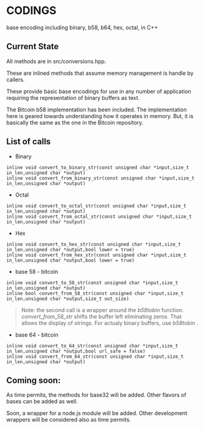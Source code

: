 # CODINGS
base *<num>* encoding including binary, b58, b64, hex, octal, in C++


## Current State

All methods are in src/conversions.hpp.

These are inlined methods that assume memory management is handle by callers. 

These provide basic base encodings for use in any number of application requiring the representation of binary buffers as text.

The Bitcoin b58 implementation has been included. The implementation here is geared towards understanding how it operates in memory. 
But, it is basically the same as the one in the Bitcoin repository.

## List of calls

* Binary
```
inline void convert_to_binary_str(const unsigned char *input,size_t in_len,unsigned char *output)
inline void convert_from_binary_str(const unsigned char *input,size_t in_len,unsigned char *output)
```
* Octal
```
inline void convert_to_octal_str(const unsigned char *input,size_t in_len,unsigned char *output)
inline void convert_from_octal_str(const unsigned char *input,size_t in_len,unsigned char *output)
```

* Hex
```
inline void convert_to_hex_str(const unsigned char *input,size_t in_len,unsigned char *output,bool lower = true)
inline void convert_from_hex_str(const unsigned char *input,size_t in_len,unsigned char *output,bool lower = true)
```

* base 58 - bitcoin
```
inline void convert_to_58_str(const unsigned char *input,size_t in_len,unsigned char *output)
inline bool convert_from_58_str(const unsigned char *input,size_t in_len,unsigned char *output,size_t out_size)
```
> Note: the second call is a wrapper around the *b58tobin* function. *convert_from_58_str* shifts the buffer left eliminating zeros. That allows the display of strings.
> For actualy binary buffers, use *b58tobin* .


* base 64 - bitcoin
```
inline void convert_to_64_str(const unsigned char *input,size_t in_len,unsigned char *output,bool url_safe = false)
inline void convert_from_64_str(const unsigned char *input,size_t in_len,unsigned char *output)
```

## Coming soon:

As time permits, the methods for base32 will be added. Other flavors of bases can be added as well.

Soon, a wrapper for a node.js module will be added. Other development wrappers will be considered also as time permits.


